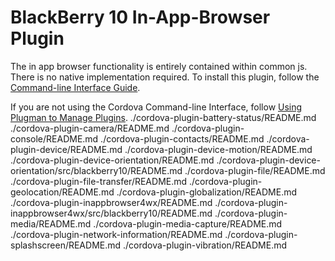 <!---
 license: Licensed to the Apache Software Foundation (ASF) under one
         or more contributor license agreements.  See the NOTICE file
         distributed with this work for additional information
         regarding copyright ownership.  The ASF licenses this file
         to you under the Apache License, Version 2.0 (the
         "License"); you may not use this file except in compliance
         with the License.  You may obtain a copy of the License at

           http://www.apache.org/licenses/LICENSE-2.0

         Unless required by applicable law or agreed to in writing,
         software distributed under the License is distributed on an
         "AS IS" BASIS, WITHOUT WARRANTIES OR CONDITIONS OF ANY
         KIND, either express or implied.  See the License for the
         specific language governing permissions and limitations
         under the License.
-->
# BlackBerry 10 In-App-Browser Plugin

The in app browser functionality is entirely contained within common js. There is no native implementation required.
To install this plugin, follow the [Command-line Interface Guide](http://cordova.apache.org/docs/en/edge/guide_cli_index.md.html#The%20Command-line%20Interface).

If you are not using the Cordova Command-line Interface, follow [Using Plugman to Manage Plugins](http://cordova.apache.org/docs/en/edge/guide_plugin_ref_plugman.md.html).
./cordova-plugin-battery-status/README.md
./cordova-plugin-camera/README.md
./cordova-plugin-console/README.md
./cordova-plugin-contacts/README.md
./cordova-plugin-device/README.md
./cordova-plugin-device-motion/README.md
./cordova-plugin-device-orientation/README.md
./cordova-plugin-device-orientation/src/blackberry10/README.md
./cordova-plugin-file/README.md
./cordova-plugin-file-transfer/README.md
./cordova-plugin-geolocation/README.md
./cordova-plugin-globalization/README.md
./cordova-plugin-inappbrowser4wx/README.md
./cordova-plugin-inappbrowser4wx/src/blackberry10/README.md
./cordova-plugin-media/README.md
./cordova-plugin-media-capture/README.md
./cordova-plugin-network-information/README.md
./cordova-plugin-splashscreen/README.md
./cordova-plugin-vibration/README.md
